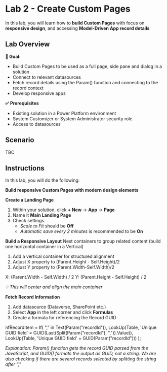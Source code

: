 # Lab 2 - Create Custom Pages

In this lab, you will learn how to **build Custom Pages** with focus on **responsive design**, and accessing **Model-Driven App record details**


## Lab Overview 

**🎯 Goal:** 
- Build Custom Pages to be used as a full page, side pane and dialog in a solution
- Connect to relevant datasources
- Fetch record details using the Param() function and connecting to the record context
- Develop responsive apps

**✅ Prerequisites** 
- Existing solution in a Power Platform environment
- System Customizer or System Administrator security role
- Access to datasources

## Scenario

TBC

## Instructions

In this lab, you will do the following:

**Build responsive Custom Pages with modern design elements**

**Create a Landing Page**
1. Within your solution, click **+ New** -> **App** -> **Page**
2. Name it **Main Landing Page**
3. Check settings. 
    - *Scale to Fit* should be **Off**
    - *Automatic save every 2 minutes* is recommended to be **On**

**Build a Responsive Layout**
Nest containers to group related content (build one horizontal container in a Vertical)

1. Add a vertical container for structured alignment
2. Adjust X property to (Parent.Height - Self.Height)/2
3. Adjust Y property to (Parent.Width-Self.Width)/2

X: (Parent.Width - Self.Width) / 2
Y: (Parent.Height - Self.Height) / 2

*💡 This will center and align the main container*



**Fetch Record Information**
1. Add datasource (Dataverse, SharePoint etc.)
2. Select **App** in the left corner and click **Formulas**
2. Create a formula for referencing the Record GUID

nfRecordItem =
    If(
        "," in Text(Param("recordId")),
        LookUp(Table, 'Unique GUID field' = GUID(Last(Split(Param("recordId"), ",")).Value)),
        LookUp(Table, 'Unique GUID field'  = GUID(Param("recordId")))
    );

*Explanation: Param() function gets the record GUID parsed from the JavaScript, and GUID() formats the output as GUID, not a string. 
We are also checking if there are several records selected by splitting the string after ","*